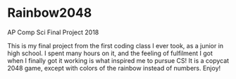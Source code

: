 # Rainbow2048
AP Comp Sci Final Project 2018

This is my final project from the first coding class I ever took, as a junior in high school. 
I spent many hours on it, and the feeling of fulfilment I got when I finally got it working is what inspired me to pursue CS!
It is a copycat 2048 game, except with colors of the rainbow instead of numbers. 
Enjoy!
